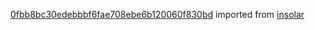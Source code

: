 [0fbb8bc30edebbbf6fae708ebe6b120060f830bd](https://github.com/insolar/insolar/commit/0fbb8bc30edebbbf6fae708ebe6b120060f830bd) imported from [insolar](https://github.com/insolar/insolar)
